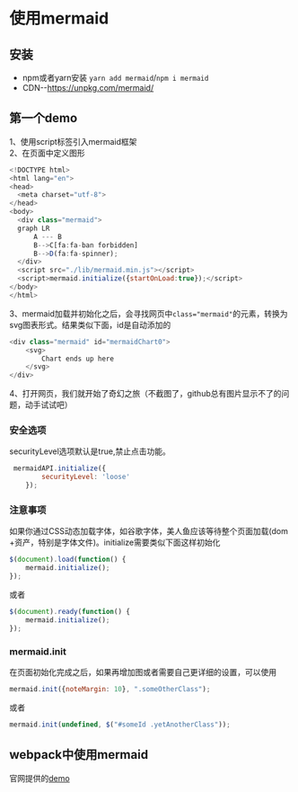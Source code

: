 # 使用mermaid
## 安装
- npm或者yarn安装  `yarn add mermaid`/`npm i mermaid `
- CDN--<https://unpkg.com/mermaid/>
## 第一个demo
1、使用script标签引入mermaid框架  
2、在页面中定义图形
```javascript
<!DOCTYPE html>
<html lang="en">
<head>
  <meta charset="utf-8">
</head>
<body>
  <div class="mermaid">
  graph LR
      A --- B
      B-->C[fa:fa-ban forbidden]
      B-->D(fa:fa-spinner);
  </div>
  <script src="./lib/mermaid.min.js"></script>
  <script>mermaid.initialize({startOnLoad:true});</script>
</body>
</html>
```
3、mermaid加载并初始化之后，会寻找网页中`class="mermaid"`的元素，转换为svg图表形式。结果类似下面，id是自动添加的
```javascript
<div class="mermaid" id="mermaidChart0">
    <svg>
        Chart ends up here
    </svg>
</div>
```
4、打开网页，我们就开始了奇幻之旅（不截图了，github总有图片显示不了的问题，动手试试吧）
### 安全选项
securityLevel选项默认是true,禁止点击功能。
```javascript
 mermaidAPI.initialize({
        securityLevel: 'loose'
    });
```
### 注意事项
如果你通过CSS动态加载字体，如谷歌字体，美人鱼应该等待整个页面加载(dom +资产，特别是字体文件)。initialize需要类似下面这样初始化
```javascript
$(document).load(function() {
    mermaid.initialize();
});
```
或者
```javascript
$(document).ready(function() {
    mermaid.initialize();
});
```
### mermaid.init
在页面初始化完成之后，如果再增加图或者需要自己更详细的设置，可以使用
```javascript
mermaid.init({noteMargin: 10}, ".someOtherClass");
```
或者
```javascript
mermaid.init(undefined, $("#someId .yetAnotherClass"));
```
## webpack中使用mermaid
官网提供的[demo](https://github.com/mermaidjs/mermaid-webpack-demo)



